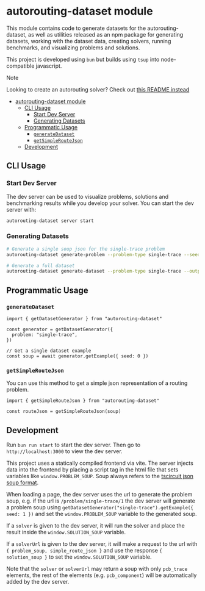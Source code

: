 # autorouting-dataset module

This module contains code to generate datasets for the autorouting-dataset, as
well as utilities released as an npm package for generating datasets, working
with the dataset data, creating solvers, running benchmarks, and visualizing
problems and solutions.

This project is developed using `bun` but builds using `tsup` into node-compatible
javascript.

> [!NOTE]
> Looking to create an autorouting solver? Check out [this README instead](../README.md#writing-a-solver)

- [autorouting-dataset module](#autorouting-dataset-module)
  - [CLI Usage](#cli-usage)
    - [Start Dev Server](#start-dev-server)
    - [Generating Datasets](#generating-datasets)
  - [Programmatic Usage](#programmatic-usage)
    - [`generateDataset`](#generatedataset)
    - [`getSimpleRouteJson`](#getsimpleroutejson)
  - [Development](#development)

## CLI Usage

### Start Dev Server

The dev server can be used to visualize problems, solutions and benchmarking
results while you develop your solver. You can start the dev server with:

```bash
autorouting-dataset server start
```

### Generating Datasets

```bash
# Generate a single soup json for the single-trace problem
autorouting-dataset generate-problem --problem-type single-trace --seed 0 --output ./single-trace-problem-0.json

# Generate a full dataset
autorouting-dataset generate-dataset --problem-type single-trace --output ./single-trace-problem-XXX.json
```

## Programmatic Usage

### `generateDataset`

```tsx
import { getDatasetGenerator } from "autorouting-dataset"

const generator = getDatasetGenerator({
  problem: "single-trace",
})

// Get a single dataset example
const soup = await generator.getExample({ seed: 0 })
```

### `getSimpleRouteJson`

You can use this method to get a simple json representation of a routing problem.

```tsx
import { getSimpleRouteJson } from "autorouting-dataset"

const routeJson = getSimpleRouteJson(soup)
```

## Development

Run `bun run start` to start the dev server. Then go to `http://localhost:3000` to view the dev server.

This project uses a statically compiled frontend via vite. The server injects
data into the frontend by placing a script tag in the html file that sets variables
like `window.PROBLEM_SOUP`. Soup always refers to the [tscircuit json soup format](https://docs.tscircuit.com/api-reference/advanced/soup).

When loading a page, the dev server uses the url to generate the problem soup,
e.g. if the url is `/problem/single-trace/1` the dev server will generate a
problem soup using `getDatasetGenerator("single-trace").getExample({ seed: 1 })`
and set the `window.PROBLEM_SOUP` variable to the generated soup.

If a `solver` is given to the dev server, it will run the solver and place the
result inside the `window.SOLUTION_SOUP` variable.

If a `solverUrl` is given to the dev server, it will make a request to the url
with `{ problem_soup, simple_route_json }` and use the response `{ solution_soup }`
to set the `window.SOLUTION_SOUP` variable.

Note that the `solver` or `solverUrl` may return a soup with only `pcb_trace` elements,
the rest of the elements (e.g. `pcb_component`) will be automatically added by the dev server.

